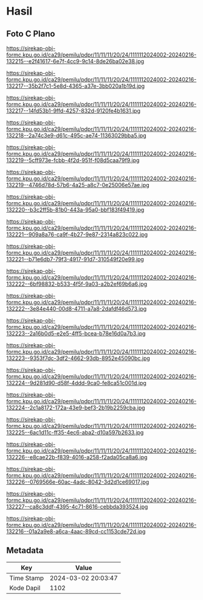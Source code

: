 # Hasil

## Foto C Plano

https://sirekap-obj-formc.kpu.go.id/ca29/pemilu/pdpr/11/11/11/20/24/1111112024002-20240216-132215--e2f41617-6e7f-4cc9-9c14-8de26ba02e38.jpg

https://sirekap-obj-formc.kpu.go.id/ca29/pemilu/pdpr/11/11/11/20/24/1111112024002-20240216-132217--35b2f7c1-5e8d-4365-a37e-3bb020a1b19d.jpg

https://sirekap-obj-formc.kpu.go.id/ca29/pemilu/pdpr/11/11/11/20/24/1111112024002-20240216-132217--14fd53b1-9ffd-4257-832d-9120fe4b1631.jpg

https://sirekap-obj-formc.kpu.go.id/ca29/pemilu/pdpr/11/11/11/20/24/1111112024002-20240216-132218--2a74c3e9-d61c-495c-ae74-11363029bba5.jpg

https://sirekap-obj-formc.kpu.go.id/ca29/pemilu/pdpr/11/11/11/20/24/1111112024002-20240216-132219--5cff973e-fcbb-4f2d-951f-f08d5caa79f9.jpg

https://sirekap-obj-formc.kpu.go.id/ca29/pemilu/pdpr/11/11/11/20/24/1111112024002-20240216-132219--4746d78d-57b6-4a25-a8c7-0e25006e57ae.jpg

https://sirekap-obj-formc.kpu.go.id/ca29/pemilu/pdpr/11/11/11/20/24/1111112024002-20240216-132220--b3c2ff5b-81b0-443a-95a0-bbf183f49419.jpg

https://sirekap-obj-formc.kpu.go.id/ca29/pemilu/pdpr/11/11/11/20/24/1111112024002-20240216-132221--909a8a76-ca9f-4b27-9e87-2314a823c022.jpg

https://sirekap-obj-formc.kpu.go.id/ca29/pemilu/pdpr/11/11/11/20/24/1111112024002-20240216-132221--b71e6db7-79f3-4917-91d7-310549f20e99.jpg

https://sirekap-obj-formc.kpu.go.id/ca29/pemilu/pdpr/11/11/11/20/24/1111112024002-20240216-132222--6bf98832-b533-4f5f-9a03-a2b2ef69b6a6.jpg

https://sirekap-obj-formc.kpu.go.id/ca29/pemilu/pdpr/11/11/11/20/24/1111112024002-20240216-132222--3e84e440-00d8-4711-a7a8-2dafdf46d573.jpg

https://sirekap-obj-formc.kpu.go.id/ca29/pemilu/pdpr/11/11/11/20/24/1111112024002-20240216-132223--2a16b0d5-e2e5-4ff5-bcea-b78e16d0a7b3.jpg

https://sirekap-obj-formc.kpu.go.id/ca29/pemilu/pdpr/11/11/11/20/24/1111112024002-20240216-132223--9353f7dc-3df2-4662-93db-8952e45090bc.jpg

https://sirekap-obj-formc.kpu.go.id/ca29/pemilu/pdpr/11/11/11/20/24/1111112024002-20240216-132224--9d281d90-d58f-4ddd-9ca0-fe8ca51c001d.jpg

https://sirekap-obj-formc.kpu.go.id/ca29/pemilu/pdpr/11/11/11/20/24/1111112024002-20240216-132224--2c1a8172-172a-43e9-bef3-2b19b2259cba.jpg

https://sirekap-obj-formc.kpu.go.id/ca29/pemilu/pdpr/11/11/11/20/24/1111112024002-20240216-132225--6ac1d11c-ff35-4ec6-aba2-d10a597b2633.jpg

https://sirekap-obj-formc.kpu.go.id/ca29/pemilu/pdpr/11/11/11/20/24/1111112024002-20240216-132226--e8cae22b-f839-4016-a258-f2ada05ca8a6.jpg

https://sirekap-obj-formc.kpu.go.id/ca29/pemilu/pdpr/11/11/11/20/24/1111112024002-20240216-132226--0769566e-60ac-4adc-8042-3d2d1ce69017.jpg

https://sirekap-obj-formc.kpu.go.id/ca29/pemilu/pdpr/11/11/11/20/24/1111112024002-20240216-132227--ca8c3ddf-4395-4c71-8616-cebbda393524.jpg

https://sirekap-obj-formc.kpu.go.id/ca29/pemilu/pdpr/11/11/11/20/24/1111112024002-20240216-132216--01a2a9e8-a6ca-4aac-89cd-cc1153cde72d.jpg


## Metadata

| Key        | Value               |
| ---------- | ------------------- |
| Time Stamp | 2024-03-02 20:03:47 |
| Kode Dapil | 1102                |



